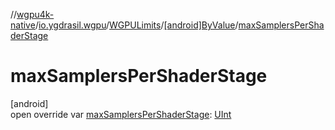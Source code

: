 //[wgpu4k-native](../../../../index.md)/[io.ygdrasil.wgpu](../../index.md)/[WGPULimits](../index.md)/[[android]ByValue](index.md)/[maxSamplersPerShaderStage](max-samplers-per-shader-stage.md)

# maxSamplersPerShaderStage

[android]\
open override var [maxSamplersPerShaderStage](max-samplers-per-shader-stage.md): [UInt](https://kotlinlang.org/api/core/kotlin-stdlib/kotlin/-u-int/index.html)